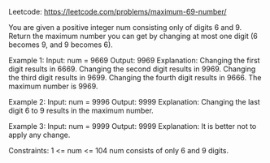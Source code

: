 Leetcode: https://leetcode.com/problems/maximum-69-number/

You are given a positive integer num consisting only of digits 6 and 9.
Return the maximum number you can get by changing at most one digit (6 becomes 9, and 9 becomes 6).

 

Example 1:
Input: num = 9669
Output: 9969
Explanation: 
Changing the first digit results in 6669.
Changing the second digit results in 9969.
Changing the third digit results in 9699.
Changing the fourth digit results in 9666.
The maximum number is 9969.

Example 2:
Input: num = 9996
Output: 9999
Explanation: Changing the last digit 6 to 9 results in the maximum number.

Example 3:
Input: num = 9999
Output: 9999
Explanation: It is better not to apply any change.
 

Constraints:
1 <= num <= 104
num consists of only 6 and 9 digits.